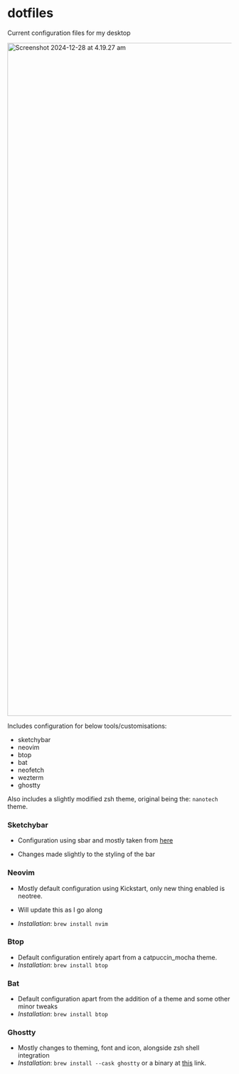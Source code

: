 # dotfiles

Current configuration files for my desktop

<img width="1512" alt="Screenshot 2024-12-28 at 4.19.27 am" src="https://github.com/ch55secake/dotfiles/blob/assets/Screenshot%202024-12-28%20at%204.19.27%E2%80%AFam.png">

Includes configuration for below tools/customisations: 
- sketchybar
- neovim
- btop
- bat
- neofetch
- wezterm
- ghostty

Also includes a slightly modified zsh theme, original being the: `nanotech` theme. 

### Sketchybar

- Configuration using sbar and mostly taken from [here](https://github.com/FelixKratz/dotfiles/blob/master/install_sketchybar.sh)

- Changes made slightly to the styling of the bar

### Neovim 

- Mostly default configuration using Kickstart, only new thing enabled is neotree. 

- Will update this as I go along 
- _Installation_: `brew install nvim`

### Btop 

- Default configuration entirely apart from a catpuccin_mocha theme.
- _Installation_: `brew install btop`

### Bat 

- Default configuration apart from the addition of a theme and some other minor tweaks 
- _Installation_: `brew install btop`

### Ghostty 

- Mostly changes to theming, font and icon, alongside zsh shell integration
- _Installation_: `brew install --cask ghostty` or a binary at [this](https://ghostty.org/download) link.
